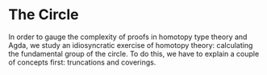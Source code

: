# The Circle

In order to gauge the complexity of proofs in homotopy type theory and Agda, we study an idiosyncratic exercise of homotopy theory: calculating the fundamental group of the circle.
To do this, we have to explain a couple of concepts first: truncations and coverings.
